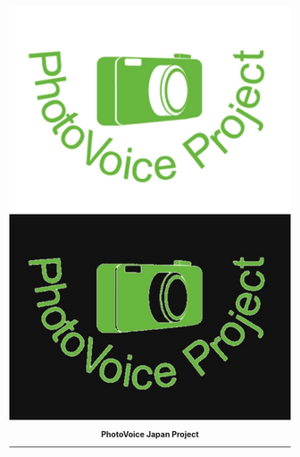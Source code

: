 <div align="center">
  <img src="src/assets/logo.jpg#gh-light-mode-only" alt="PhotoVoice Logo">
  <img src="src/assets/logo-dark.jpg#gh-dark-mode-only" alt="PhotoVoice Logo">
</div>

<p align="center">
  <strong>PhotoVoice Japan Project</strong>
</p>

---